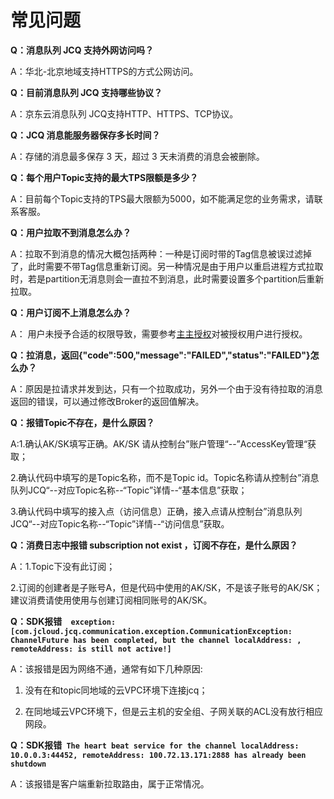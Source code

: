 # 常见问题
**Q：消息队列 JCQ 支持外网访问吗？**

A：华北-北京地域支持HTTPS的方式公网访问。

**Q：目前消息队列 JCQ 支持哪些协议？**

A：京东云消息队列 JCQ支持HTTP、HTTPS、TCP协议。

**Q：JCQ 消息能服务器保存多长时间？**

A：存储的消息最多保存 3 天，超过 3 天未消费的消息会被删除。

**Q：每个用户Topic支持的最大TPS限额是多少？**

A：目前每个Topic支持的TPS最大限额为5000，如不能满足您的业务需求，请联系客服。

**Q：用户拉取不到消息怎么办？**

A：拉取不到消息的情况大概包括两种：一种是订阅时带的Tag信息被误过滤掉了，此时需要不带Tag信息重新订阅。另一种情况是由于用户以重启进程方式拉取时，若是partition无消息则会一直拉不到消息，此时需要设置多个partition后重新拉取。

**Q：用户订阅不上消息怎么办？**

A： 用户未授予合适的权限导致，需要参考[主主授权](https://docs.jdcloud.com/cn/message-queue/main-main-authorization)对被授权用户进行授权。

**Q：拉消息，返回{"code":500,"message":"FAILED","status":"FAILED"}怎么办？**

A：原因是拉请求并发到达，只有一个拉取成功，另外一个由于没有待拉取的消息返回的错误，可以通过修改Broker的返回值解决。

**Q：报错Topic不存在，是什么原因？**

A:1.确认AK/SK填写正确。AK/SK 请从控制台”账户管理“--”AccessKey管理“获取；

  2.确认代码中填写的是Topic名称，而不是Topic id。Topic名称请从控制台”消息队列JCQ“--对应Topic名称--“Topic”详情--“基本信息”获取；
  
  3.确认代码中填写的接入点（访问信息）正确，接入点请从控制台”消息队列JCQ“--对应Topic名称--“Topic”详情--“访问信息”获取。
  
**Q：消费日志中报错 subscription not exist ，订阅不存在，是什么原因？**

A：1.Topic下没有此订阅；

   2.订阅的创建者是子账号A，但是代码中使用的AK/SK，不是该子账号的AK/SK；   建议消费请使用使用与创建订阅相同账号的AK/SK。

**Q：SDK报错``` 
exception:[com.jcloud.jcq.communication.exception.CommunicationException: ChannelFuture has been completed, but the channel localAddress: , remoteAddress: is still not active!]```**


A：该报错是因为网络不通，通常有如下几种原因:

1. 没有在和topic同地域的云VPC环境下连接jcq；

2. 在同地域云VPC环境下，但是云主机的安全组、子网关联的ACL没有放行相应网段。

**Q：SDK报错```
The heart beat service for the channel localAddress: 10.0.0.3:44452, remoteAddress: 100.72.13.171:2888 has already been shutdown```**

A：该报错是客户端重新拉取路由，属于正常情况。
